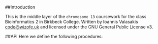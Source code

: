##Introduction

This is the middle layer of the `chromosome 13` coursework for the class Bioinformatics 2 in Birkbeck College.
Written by Ioannis Valasakis <code@wizofe.uk> and licensed under the GNU General Public License v3.

##API
Here we define the following procedures:
